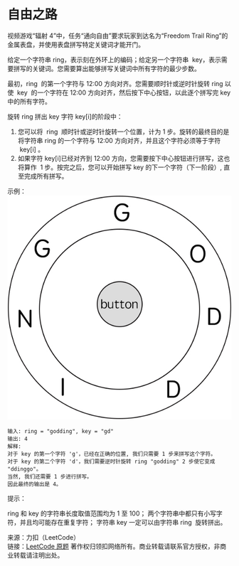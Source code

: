 # 自由之路

视频游戏“辐射 4”中，任务“通向自由”要求玩家到达名为“Freedom Trail Ring”的金属表盘，并使用表盘拼写特定关键词才能开门。

给定一个字符串 ring，表示刻在外环上的编码；给定另一个字符串  key，表示需要拼写的关键词。您需要算出能够拼写关键词中所有字符的最少步数。

最初，ring  的第一个字符与 12:00 方向对齐。您需要顺时针或逆时针旋转 ring 以使  key  的一个字符在 12:00 方向对齐，然后按下中心按钮，以此逐个拼写完 key 中的所有字符。

旋转 ring 拼出 key 字符 key[i]的阶段中：

1. 您可以将  ring  顺时针或逆时针旋转一个位置，计为 1 步。旋转的最终目的是将字符串 ring 的一个字符与 12:00 方向对齐，并且这个字符必须等于字符  key[i] 。
2. 如果字符 key[i]已经对齐到 12:00 方向，您需要按下中心按钮进行拼写，这也将算作  1 步。按完之后，您可以开始拼写 key 的下一个字符（下一阶段）, 直至完成所有拼写。

示例：
![图片](./ring.jpg)

```text
输入: ring = "godding", key = "gd"
输出: 4
解释:
对于 key 的第一个字符 'g'，已经在正确的位置, 我们只需要 1 步来拼写这个字符。
对于 key 的第二个字符 'd'，我们需要逆时针旋转 ring "godding" 2 步使它变成 "ddinggo"。
当然, 我们还需要 1 步进行拼写。
因此最终的输出是 4。
```

提示：

ring 和 key 的字符串长度取值范围均为 1 至 100；
两个字符串中都只有小写字符，并且均可能存在重复字符；
字符串 key 一定可以由字符串 ring  旋转拼出。

来源：力扣（LeetCode）  
链接：[LeetCode 原题](https://leetcode-cn.com/problems/freedom-trail)
著作权归领扣网络所有。商业转载请联系官方授权，非商业转载请注明出处。
